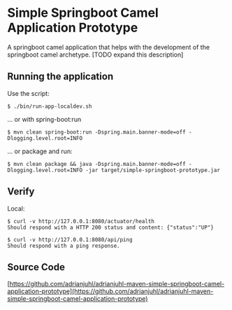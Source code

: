 # Simple Springboot Camel Application Prototype

A springboot camel application that helps with the development of the springboot camel archetype.
[TODO expand this description]

## Running the application

Use the script:
```
$ ./bin/run-app-localdev.sh
```
... or with spring-boot:run
```
$ mvn clean spring-boot:run -Dspring.main.banner-mode=off -Dlogging.level.root=INFO
```
... or package and run:
```
$ mvn clean package && java -Dspring.main.banner-mode=off -Dlogging.level.root=INFO -jar target/simple-springboot-prototype.jar
```

## Verify

Local:
```
$ curl -v http://127.0.0.1:8080/actuator/health
Should respond with a HTTP 200 status and content: {"status":"UP"}

$ curl -v http://127.0.0.1:8080/api/ping
Should respond with a ping response.
```

## Source Code

[https://github.com/adrianjuhl/adrianjuhl-maven-simple-springboot-camel-application-prototype](https://github.com/adrianjuhl/adrianjuhl-maven-simple-springboot-camel-application-prototype)
